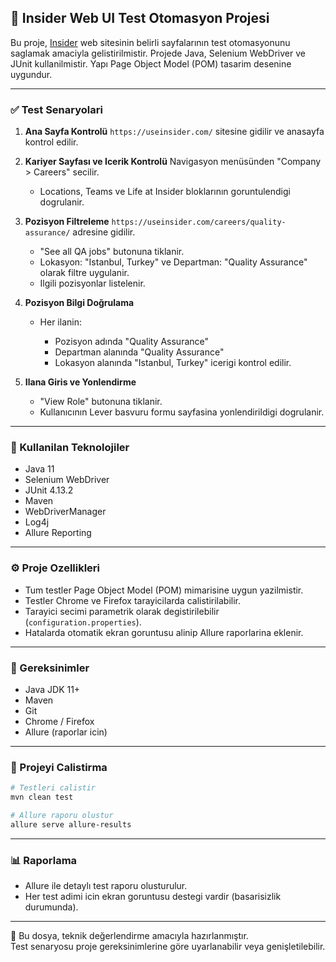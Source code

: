 ## 📘 Insider Web UI Test Otomasyon Projesi

Bu proje, [Insider](https://useinsider.com/) web sitesinin belirli sayfalarının test otomasyonunu saglamak amaciyla gelistirilmistir. Projede Java, Selenium WebDriver ve JUnit kullanilmistir. Yapı Page Object Model (POM) tasarim desenine uygundur.

---

### ✅ Test Senaryolari

1. **Ana Sayfa Kontrolü**
   `https://useinsider.com/` sitesine gidilir ve anasayfa kontrol edilir.

2. **Kariyer Sayfası ve Icerik Kontrolü**
   Navigasyon menüsünden "Company > Careers" secilir.

   * Locations, Teams ve Life at Insider bloklarının goruntulendigi dogrulanir.

3. **Pozisyon Filtreleme**
   `https://useinsider.com/careers/quality-assurance/` adresine gidilir.

   * "See all QA jobs" butonuna tiklanir.
   * Lokasyon: "Istanbul, Turkey" ve Departman: "Quality Assurance" olarak filtre uygulanir.
   * Ilgili pozisyonlar listelenir.

4. **Pozisyon Bilgi Doğrulama**

   * Her ilanin:

      * Pozisyon adında "Quality Assurance"
      * Departman alanında "Quality Assurance"
      * Lokasyon alanında "Istanbul, Turkey" icerigi kontrol edilir.

5. **Ilana Giris ve Yonlendirme**

   * "View Role" butonuna tiklanir.
   * Kullanıcının Lever basvuru formu sayfasina yonlendirildigi dogrulanir.

---

### 🔧 Kullanilan Teknolojiler

* Java 11
* Selenium WebDriver
* JUnit 4.13.2
* Maven
* WebDriverManager
* Log4j
* Allure Reporting

---

### ⚙️ Proje Ozellikleri

* Tum testler Page Object Model (POM) mimarisine uygun yazilmistir.
* Testler Chrome ve Firefox tarayicilarda calistirilabilir.
* Tarayici secimi parametrik olarak degistirilebilir (`configuration.properties`).
* Hatalarda otomatik ekran goruntusu alinip Allure raporlarina eklenir.

---

### 📆 Gereksinimler

* Java JDK 11+
* Maven
* Git
* Chrome / Firefox
* Allure (raporlar icin)

---

### 🚀 Projeyi Calistirma

```bash
# Testleri calistir
mvn clean test

# Allure raporu olustur
allure serve allure-results
```

---

### 📊 Raporlama

* Allure ile detaylı test raporu olusturulur.
* Her test adimi icin ekran goruntusu destegi vardir (basarisizlik durumunda).
---

📧 Bu dosya, teknik değerlendirme amacıyla hazırlanmıştır.  
Test senaryosu proje gereksinimlerine göre uyarlanabilir veya genişletilebilir.
